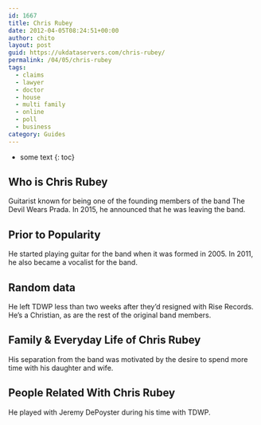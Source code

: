 ```yaml
---
id: 1667
title: Chris Rubey
date: 2012-04-05T08:24:51+00:00
author: chito
layout: post
guid: https://ukdataservers.com/chris-rubey/
permalink: /04/05/chris-rubey
tags:
  - claims
  - lawyer
  - doctor
  - house
  - multi family
  - online
  - poll
  - business
category: Guides
---
```


* some text
{: toc}


## Who is  Chris Rubey
                  
                  
                  
Guitarist known for being one of the founding members of the band The Devil Wears Prada. In 2015, he announced that he was leaving the band.
                  
                
                
                
## Prior to Popularity 
                  
                  
                  
He started playing guitar for the band when it was formed in 2005. In 2011, he also became a vocalist for the band.
                  
                
                
                
## Random data 
                  
                  
                  
He left TDWP less than two weeks after they&#8217;d resigned with Rise Records. He&#8217;s a Christian, as are the rest of the original band members.
                  
                
                
                
## Family & Everyday Life of Chris Rubey
                  
                  
                  
His separation from the band was motivated by the desire to spend more time with his daughter and wife.
                  
                
                
                
## People Related With  Chris Rubey
                  
                  
                  
He played with Jeremy DePoyster during his time with TDWP.
                  
                
              
            
          
          
          
    
    
  
